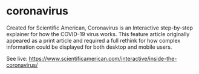 # coronavirus
Created for Scientific American, Coronavirus is an Interactive step-by-step explainer for how the COVID-19 virus works.  This feature article originally appeared as a print article and required a full rethink for how complex information could be displayed for both desktop and mobile users. 

See live: https://www.scientificamerican.com/interactive/inside-the-coronavirus/
